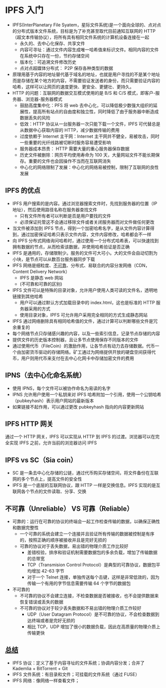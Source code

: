 # IPFS 入门

- IPFS(InterPlanetary File Syatem，星际文件系统)是一个面向全球的、点对点的分布式版本文件系统，目标是为了补充甚至取代目前通知互联网的 HTTP（超文本传输协议），将所有具有相同文件系统的计算机设备连接在一起
  - 永久的、去中心化保存、共享文件
  - 内容可寻址：通过文件内容生成唯一哈希值来标识文件。相同内容的文件在系统中只存在一份，节约存储空间
  - 版本化：可追溯文件修改历史
  - 点对点超媒体分布式： P2P 保存各种类型的数据
- 原理用基于内容的地址替代基于域名的地址，也就是用户寻找的不是某个地址而是存储在某个地方的内容，不需要验证发送者的身份，而只需要验证内容的哈希，这样可以让网页的速度更快、更安全、更健壮、更持久。
- HTTP 的问题：互联网的数据交互模式使用的是 B/S 和 C/S 模式，即客户-服务器、浏览器-服务器模式
  - 鼓励高度集中化：PFS 将 web 去中心化，可以降低极少数强大组织的延展性，提高所有站点的自由度和独立性，同时降低了由于服务器中断造成数据丢失的风险
  - 低效：HTTP 协议从一台服务器一次只能下载一个文件，IPFS 可代替总是从数据中心获取内容的 HTTP，减少数据传输的费用
  - 过度依赖于 Internet 主干网：Internet 主干网并不健全，易被攻击，同时一些重要的光纤线路被切断时服务容易遭受影响
  - 服务器成本昂贵： HTTP 需要大量的重心服务器保存数据
  - 历史文件被删除：网页平均使用寿命为 100 天，大量网站文件不能长期保存。重要的文件也会因操作不当而在互联网消失
  - 中心化的网络限制了发展：中心化的网络易被控制，限制了互联网的良性发展

## IPFS 的优点

- IPFS 用户搜索的是内容。通过浏览器搜索文件时，先找到服务器的位置（IP 地址），然后使用路径名称在服务器查找文件
  - 只有文件所有者可以判断是否是用户要找的文件
  - 必须保证托管这不会通过移除文件或者关闭服务器而对文件做任何更改
- 当文件被添加到 IPFS 节点，得到一个加密哈希名字，是从文件内容计算得到，通过加密保证哈希只表示文件内容，文件内容修改，哈希都会不一样
- 向 IPFS 分布式网络询问哈希时，通过使用一个分布式哈希表，可以快速找到拥有数据的节点，从而检索该数据，并使用哈希验证是否正确
- IPFS 是通用的，存储限制少。服务的文件可大可小。大的文件会自动切割为小块，是节点可以从数百台服务器同步下载
- IPFS 网络是细粒度、[不可靠](https://www.inetdaemon.com/tutorials/basic_concepts/communication/reliable_vs_unreliable.shtml)、分布式、易联合的内容分发网络（CDN，Content Delivery Network）
  - IPFS 是静态 web 网站
  - (不可靠和可靠的区别)
- IPFS 文件可以是特殊的目录对象，允许用户使用人类可读的文件名，透明地链接到其他哈希
  - 用户可以通过默认方式加载目录中的 index.html，这也是标准的 HTTP 服务器采用的方式
  - 使用目录对象，IPFS 可允许用户采用完全相同的方式生成静态网站
- IPFS 通过网络删除具有相同哈希值的文件，通过计算可以判断哪些文件是冗余重复的
- 每个网络节点只存储感兴趣的内容，以及一些索引信息，记录节点存储的内容
- 提供文件的历史版本控制器，且让多节点使用保存不同版本的文件
- 通过使用代币（FileCoin）的激励作用，让各节点有动力去存储数据。代币一个由加密货币驱动的存储网络。矿工通过为网络提供开放的硬盘空间获得代币，用户则用代币来支付在去中心化网卡中存储加密文件的费用

## IPNS（去中心化命名系统）

- 使用 IPNS，每个文件可以被协作命名为易读的名字
- IPNS 允许用户使用一个私钥来对 IPFS 哈希附加一个引用，使用一个公钥哈希（pubkeyhash）表示用户网站的最新版本
- 如果链接不起作用，可以通过更改 pubkeyhash 指向的内容更新网站

## IPFS HTTP 网关

通过一个 HTTP 网关，IPFS 可以实现从 HTTP 到 IPFS 的过渡。浏览器可以在完全实现 IPFS 之前，允许当前的浏览器访问 IPFS

## IPFS vs SC（Sia coin）

- SC 是一条去中心化存储的公链，通过代币购买存储空间，将文件备份在互联网的多个节点上，提高文件的安全性
- IPFS 是一个底层的互联网协议，跟 HTTP 一样是交换信息。IPFS 实现的是互联网各个节点的文件读取、分享、交换

## 不可靠（Unreliable） VS 可靠（Reliable）

- 可靠的：运行在可靠的协议的终端会一起工作检查传输的数据，以确保正确性和数据完整性
  - 一个可靠的系统会建立一个连接并且验证所有传输的数据被控制是有序的，按照正确的顺序被接收并且是完好无损的
  - 可靠的协议对于丢失数据，易出错的物理介质工作比较好
    - 差错校验，排序和验证机制需要数据包的多余负载，增加了传输数据的总带宽
    - TCP（Transmision Control Protocol）是典型的可靠协议，数据包平均增加 42-63 字节
    - 对于一个 Telnet 连接，单独传送每个击键，这样是非常低效的，因为传输一个有用的字节信息需要传输 64 个字节的数据包
- 不可靠的
  - 不可靠的协议不会建立连接，不检查数据是否被接收，也不会提供数据来恢复错误或丢失的数据
  - 不可靠的协议对于较少丢失数据和不易出错的物理介质工作较好
    - UDP（User Datagram Protocol）是不可靠的协议，不会检查数据到达终端或者是完好无损的
    - 相比 TCP，UDP 增加了很小的数据负载，因此在高质量的物理介质上传输更快

## [总结](https://github.com/ipfs/ipfs#quick-summary)

- IPFS 协议：定义了基于内容寻址的文件系统；协调内容分发；合并了 Kademlia + BitTorrent + Git
- IPFS 文件系统：有目录和文件；可挂载的文件系统（通过 FUSE）
- IPFS 网络：像网络一样查看文件；